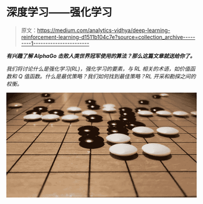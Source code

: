# 深度学习——强化学习

> 原文：<https://medium.com/analytics-vidhya/deep-learning-reinforcement-learning-d1511b104c7e?source=collection_archive---------1----------------------->

***有兴趣了解 AlphaGo 击败人类世界冠军使用的算法？那么这篇文章就送给你了。***

*我们将讨论什么是强化学习(RL)，强化学习的要素，与 RL 相关的术语，如价值函数和 Q 值函数。什么是最优策略？我们如何找到最佳策略？RL 开采和勘探之间的权衡。*

![](img/7dcb17d01f8e0af749a42a763d381ae4.png)